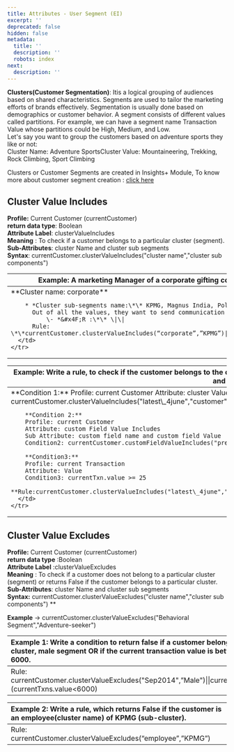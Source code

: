 ```yaml
---
title: Attributes - User Segment (EI)
excerpt: ''
deprecated: false
hidden: false
metadata:
  title: ''
  description: ''
  robots: index
next:
  description: ''
---
```

**Clusters(Customer Segmentation)**: Itis a logical grouping of audiences based on shared characteristics. Segments are used to tailor the marketing efforts of brands effectively. Segmentation is usually done based on demographics or customer behavior. A segment consists of different values called partitions. For example, we can have a segment name Transaction Value whose partitions could be High, Medium, and Low.\
Let's say you want to group the customers based on adventure sports they like or not:\
Cluster Name: Adventure SportsCluster Value: Mountaineering, Trekking, Rock Climbing, Sport Climbing

Clusters or Customer Segments are created in Insights+ Module, To know more about customer segment creation : [click here](https://docs.capillarytech.com/docs/introduction-to-customer-segmentation#different-ways-of-segment-creation)

## **Cluster Value Includes**

**Profile:** Current Customer (currentCustomer)\
**return data type**: Boolean\
**Attribute Label**: clusterValueIncludes\
**Meaning** : To check if a customer belongs to a particular cluster (segment).\
**Sub-Attributes**: cluster Name and cluster sub segments\
**Syntax**: currentCustomer.clusterValueIncludes("cluster name","cluster sub components") 

<Table align={["left"]}>
  <thead>
    <tr>
      <th>
        Example: A marketing Manager of a corporate gifting company wanted to select the customers from selected companies to send the communication of the latest festival offers.
      </th>
    </tr>
  </thead>

  <tbody>
    <tr>
      <td>
        **Cluster name: corporate**  

        * *Cluster sub-segments name:\*\* KPMG, Magnus India, Polaris, Time of India, RENAISSANCE, Epicenter Technology, Capillary, "NESS TECHNOLOGIES".
          Out of all the values, they want to send communication to the customer belonging to the following sub-segments KPMG, CAPILLARY, TOI
              \- *&#x4F;R :\*\* \|\|
          Rule: \*\*currentCustomer.clusterValueIncludes(“corporate”,”KPMG”)||currentCustomer.clusterValueIncludes(“corporate”,”TOI”)||currentCustomer.clusterValueIncludes(“corporate”,”capillary”)\*\*
      </td>
    </tr>
  </tbody>
</Table>

<Table align={["left"]}>
  <thead>
    <tr>
      <th>
        Example: Write a rule, to check if the customer belongs to the cluster name “lastest_4june” and the customer preferred language is English and currentTxn value is greater than and equal to 250. Condition1 && condition 2 && condition 3
      </th>
    </tr>
  </thead>

  <tbody>
    <tr>
      <td>
        **Condition 1:**
        Profile: current Customer
        Attribute: cluster Value Includes
        Sub Attribute: latest\_4june (cluster user segment name), customer (sub segment)
        Condition1: currentCustomer.clusterValueIncludes("latest\_4june","customer")  

        **Condition 2:**
        Profile: current Customer
        Attribute: custom Field Value Includes
        Sub Attribute: custom field name and custom field Value
        Condition2: currentCustomer.customFieldValueIncludes("preferredlanguage","English")  

        **Condition3:**
        Profile: current Transaction
        Attribute: Value
        Condition3: currentTxn.value >= 25
        **Rule:currentCustomer.clusterValueIncludes("latest\_4june","customer")&¤currentCustomer.customFieldValueIncludes("preferredlanguage","English")&¤currentTxns.value>=250**
      </td>
    </tr>
  </tbody>
</Table>

## **Cluster Value Excludes**

**Profile:** Current Customer (currentCustomer)\
**return data type** :Boolean\
**Attribute Label** :clusterValueExcludes\
**Meaning** : To check if a customer does not belong to a particular cluster (segment) or returns False if the customer belongs to a particular cluster.\
**Sub-Attributes**: cluster Name and cluster sub segments\
**Syntax:** currentCustomer.clusterValueExcludes("cluster name","cluster sub components") \*\*

**Example** -> currentCustomer.clusterValueExcludes("Behavioral Segment","Adventure-seeker")

| Example 1: Write a condition to return false if a customer belongs to the sept2014 cluster, male segment OR if the current transaction value is between 2999 and 6000. |
| :--------------------------------------------------------------------------------------------------------------------------------------------------------------------- |
| Rule: currentCustomer.clusterValueExcludes("Sep2014",”Male")\|\|currentTxns.value>2999&&(currentTxns.value\<6000)                                                      |

| Example 2: Write a rule, which returns False if the customer is an employee(cluster name) of KPMG (sub-cluster). |
| :--------------------------------------------------------------------------------------------------------------- |
| Rule: currentCustomer.clusterValueExcludes(“employee”,”KPMG”)                                                    |
